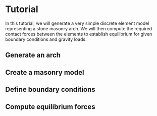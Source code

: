 # Tutorial

In this tutorial, we will generate a very simple discrete element model representing a stone masonry arch.
We will then compute the required contact forces between the elements to establish equilibrium for given boundary conditions and gravity loads.

## Generate an arch

## Create a masonry model

## Define boundary conditions

## Compute equilibrium forces

